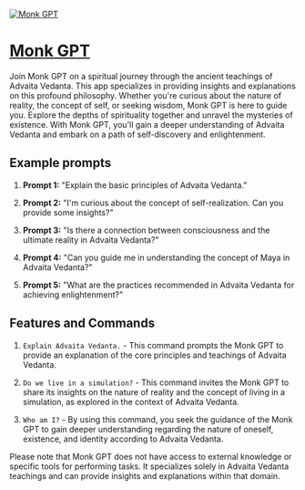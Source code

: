 [![Monk GPT](https://files.oaiusercontent.com/file-d4gYPf4LnCSIq0nfIRFBvYF2?se=2123-10-16T23%3A38%3A53Z&sp=r&sv=2021-08-06&sr=b&rscc=max-age%3D31536000%2C%20immutable&rscd=attachment%3B%20filename%3De8b81142-3eb0-4cac-bf25-cb512b6b8807.png&sig=M0FpFPB1jsV30kMRJscDjZ7xtZBN%2BTQ1FaYws5NgoWg%3D)](https://chat.openai.com/g/g-mXaQ8oEQQ-monk-gpt)

# [Monk GPT](https://chat.openai.com/g/g-mXaQ8oEQQ-monk-gpt)

Join Monk GPT on a spiritual journey through the ancient teachings of Advaita Vedanta. This app specializes in providing insights and explanations on this profound philosophy. Whether you're curious about the nature of reality, the concept of self, or seeking wisdom, Monk GPT is here to guide you. Explore the depths of spirituality together and unravel the mysteries of existence. With Monk GPT, you'll gain a deeper understanding of Advaita Vedanta and embark on a path of self-discovery and enlightenment.

## Example prompts

1. **Prompt 1:** "Explain the basic principles of Advaita Vedanta."

2. **Prompt 2:** "I'm curious about the concept of self-realization. Can you provide some insights?"

3. **Prompt 3:** "Is there a connection between consciousness and the ultimate reality in Advaita Vedanta?"

4. **Prompt 4:** "Can you guide me in understanding the concept of Maya in Advaita Vedanta?"

5. **Prompt 5:** "What are the practices recommended in Advaita Vedanta for achieving enlightenment?"

## Features and Commands

1. `Explain Advaita Vedanta.` - This command prompts the Monk GPT to provide an explanation of the core principles and teachings of Advaita Vedanta.

2. `Do we live in a simulation?` - This command invites the Monk GPT to share its insights on the nature of reality and the concept of living in a simulation, as explored in the context of Advaita Vedanta.

3. `Who am I?` - By using this command, you seek the guidance of the Monk GPT to gain deeper understanding regarding the nature of oneself, existence, and identity according to Advaita Vedanta.

Please note that Monk GPT does not have access to external knowledge or specific tools for performing tasks. It specializes solely in Advaita Vedanta teachings and can provide insights and explanations within that domain.